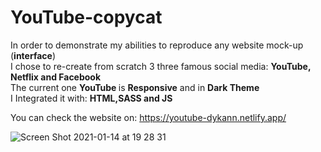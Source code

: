 # YouTube-copycat

In order to demonstrate my abilities to reproduce any website mock-up (<strong>interface</strong>) <br>
I chose to re-create from scratch 3 three famous social media: <strong> YouTube, Netflix and Facebook </strong> <br>
The current one <strong> YouTube </strong> is <strong> Responsive</strong> and in <strong> Dark Theme </strong> <br>
I Integrated it with: <strong> HTML,SASS and JS</strong>

You can check the website on: https://youtube-dykann.netlify.app/

![Screen Shot 2021-01-14 at 19 28 31](https://user-images.githubusercontent.com/61904483/104640750-2d09a280-56a9-11eb-941d-2b2c8aa833a9.png)
